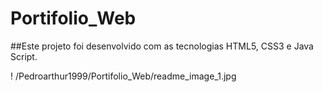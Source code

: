 # Portifolio_Web

##Este projeto foi desenvolvido com as tecnologias HTML5, CSS3 e Java Script.

! /Pedroarthur1999/Portifolio_Web/readme_image_1.jpg
